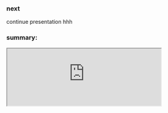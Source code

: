 ### next
continue presentation
hhh
### summary:
<iframe src="https://school.dh-index.org/public/dh/pres/2022-05-07/petra_codes.html" width="80%" />
neu
hhh
fin